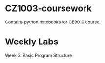 # CZ1003-coursework
Contains python notebooks for CE9010 course.

# Weekly Labs
Week 3: Basic Program Structure
